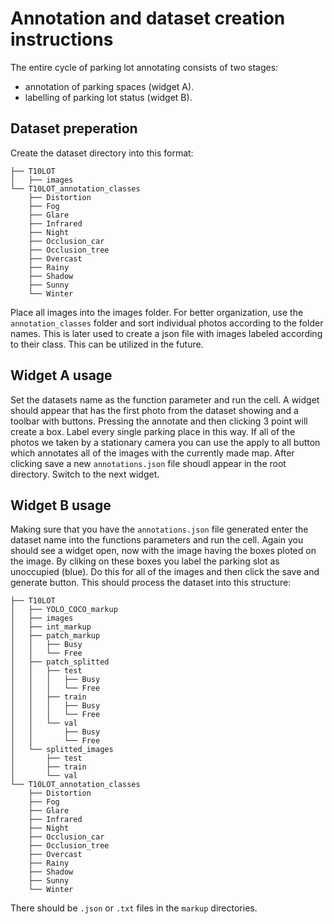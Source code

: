 # Annotation and dataset creation instructions

The entire cycle of parking lot annotating consists of two stages:

- annotation of parking spaces (widget A).
- labelling of parking lot status (widget B).

##  Dataset preperation
Create the dataset directory into this format:
```
├── T10LOT
│   ├── images
└── T10LOT_annotation_classes
    ├── Distortion
    ├── Fog
    ├── Glare
    ├── Infrared
    ├── Night
    ├── Occlusion_car
    ├── Occlusion_tree
    ├── Overcast
    ├── Rainy
    ├── Shadow
    ├── Sunny
    └── Winter
```
Place all images into the images folder.
For better organization, use the `annotation_classes` folder and sort individual photos according to the folder names.
This is later used to create a json file with images labeled according to their class. This can be utilized in the future.

## Widget A usage
Set the datasets name as the function parameter and run the cell. A widget should appear that has the first photo from the dataset showing and a toolbar with buttons. Pressing the annotate and then clicking 3 point will create a box. Label every single parking place in this way. If all of the photos we taken by a stationary camera you can use the apply to all button which annotates all of the images with the currently made map. After clicking save a new `annotations.json` file shoudl appear in the root directory. Switch to the next widget.

## Widget B usage
Making sure that you have the `annotations.json` file generated enter the dataset name into the functions parameters and run the cell. Again you should see a widget open, now with the image having the boxes ploted on the image. By cliking on these boxes you label the parking slot as unoccupied (blue).
Do this for all of the images and then click the save and generate button. This should process the dataset into this structure:
```
├── T10LOT
│   ├── YOLO_COCO_markup
│   ├── images
│   ├── int_markup
│   ├── patch_markup
│   │   ├── Busy
│   │   └── Free
│   ├── patch_splitted
│   │   ├── test
│   │   │   ├── Busy
│   │   │   └── Free
│   │   ├── train
│   │   │   ├── Busy
│   │   │   └── Free
│   │   └── val
│   │       ├── Busy
│   │       └── Free
│   └── splitted_images
│       ├── test
│       ├── train
│       └── val
└── T10LOT_annotation_classes
    ├── Distortion
    ├── Fog
    ├── Glare
    ├── Infrared
    ├── Night
    ├── Occlusion_car
    ├── Occlusion_tree
    ├── Overcast
    ├── Rainy
    ├── Shadow
    ├── Sunny
    └── Winter
```
There should be `.json` or `.txt` files in the `markup` directories.
